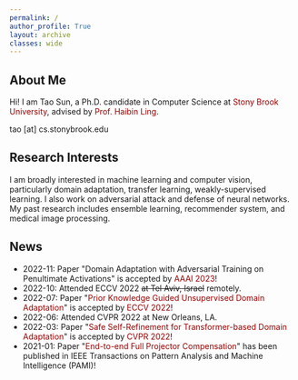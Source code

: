```yaml
---
permalink: /
author_profile: True
layout: archive
classes: wide
---
```



<style>a{TEXT-DECORATION:none; color: #990000;}a:hover{TEXT-DECORATION:underline; color: #990000;}</style>

## About Me

Hi! I am Tao Sun, a Ph.D. candidate in Computer Science at <a href="https://www.cs.stonybrook.edu/" target="_blank" rel="nofollow">Stony Brook University</a>, advised by <a href="https://www3.cs.stonybrook.edu/~hling/" target="_blank" rel="nofollow">Prof. Haibin Ling</a>.

tao [at] cs.stonybrook.edu

## Research Interests

I am broadly interested in machine learning and computer vision, particularly domain adaptation, transfer learning, weakly-supervised learning. I also work on adversarial attack and defense of neural networks. My past research includes ensemble learning, recommender system, and medical image processing.


## News
- 2022-11: Paper "Domain Adaptation with Adversarial Training on Penultimate Activations" is accepted by [AAAI 2023](https://aaai.org/Conferences/AAAI-23/)!
- 2022-10: Attended ECCV 2022 ~~at Tel Aviv, Israel~~ remotely.
- 2022-07: Paper "[Prior Knowledge Guided Unsupervised Domain Adaptation](https://arxiv.org/abs/2207.08877)" is accepted by [ECCV 2022](https://eccv2022.ecva.net/)! 
- 2022-06: Attended CVPR 2022 at New Orleans, LA.
- 2022-03: Paper "[Safe Self-Refinement for Transformer-based Domain Adaptation](https://arxiv.org/abs/2204.07683)" is accepted by [CVPR 2022](https://cvpr2022.thecvf.com/)! 
- 2021-01: Paper "[End-to-end Full Projector Compensation](https://arxiv.org/abs/2008.00965)" has been published in IEEE Transactions on Pattern Analysis and Machine Intelligence (PAMI)!
       
 



